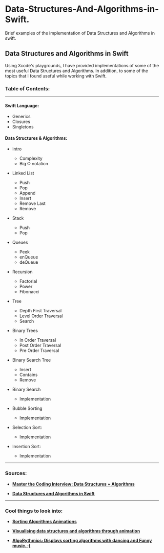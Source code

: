 # Data-Structures-And-Algorithms-in-Swift.
Brief examples of the implementation of Data Structures and Algorithms in swift.

## Data Structures and Algorithms in Swift
<p> Using Xcode's playgrounds, I have provided implementations of some of the most useful Data Structures and Algorithms. In addition, to some of the topics that I found useful while working with Swift. <p>

### Table of Contents: 
-----
#### Swift Language:
* Generics
* Closures
* Singletons
    
#### Data Structures & Algorithms: 
* Intro
    * Complexity
    * Big O notation
* Linked List
    * Push
    * Pop
    * Append
    * Insert 
    * Remove Last 
    * Remove
    
* Stack 
    * Push 
    * Pop
    
* Queues
    * Peek
    * enQueue 
    * deQueue

* Recursion
    * Factorial
    * Power 
    * Fibonacci

* Tree 
    * Depth First Traversal
    * Level Order Traversal 
    * Search

* Binary Trees
    * In Order Traversal
    * Post Order Traversal
    * Pre Order Traversal 
    
* Binary Search Tree
    * Insert
    * Contains
    * Remove

* Binary Search 
    * Implementation
    
* Bubble Sorting
    * Implementation

* Selection Sort:
    * Implementation

* Insertion Sort:
    * Implementation

----
### Sources:
    
* **[Master the Coding Interview: Data Structures + Algorithms](https://www.udemy.com/share/1013ja3@tdFbFypL6s8BUNUrBZbL5jCJItUM-smk5t6tsZTmYw6rzWxaotCvNTYWECqggaBntA==/)**
    
* **[Data Structures and Algorithms in Swift](https://www.udemy.com/share/101R6a3@1SkQ4txaFgFIn3oQ1UrEl4VptVcZIFt9ZDLkdsydZocDEFfzJHoL6BAV2bswIkKAZA==/)**

----
### Cool things to look into:

* **[Sorting Algorithms Animations](https://www.toptal.com/developers/sorting-algorithms)**
    
* **[Visualising data structures and algorithms through animation](https://visualgo.net/en)**

* **[AlgoRythmics: Displays sorting algorithms with dancing and Funny music. :)](https://www.youtube.com/user/AlgoRythmics)**
